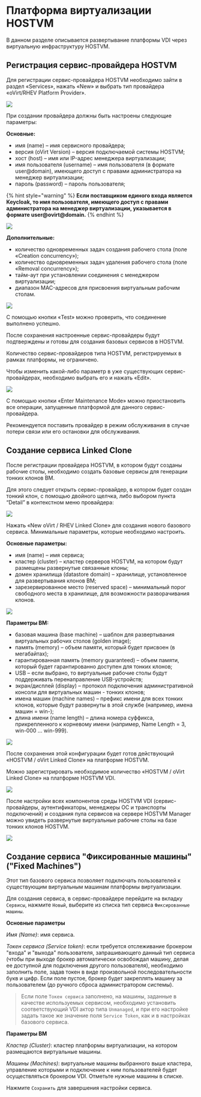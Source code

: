 # Платформа виртуализации HOSTVM

В данном разделе описывается развертывание платформы VDI через виртуальную инфраструктуру HOSTVM.

## Регистрация сервис-провайдера HOSTVM <a href="#provider" id="provider"></a>

Для регистрации сервис-провайдера HOSTVM необходимо зайти в раздел «Services», нажать «New» и выбрать тип провайдера «oVirt/RHEV Platform Provider».

![](../../../.gitbook/assets/vdi_ag5.png)

При создании провайдера должны быть настроены следующие параметры:

**Основные:**

* имя (name) – имя сервисного провайдера;
* версия (oVirt Version) – версия подключаемой системы HOSTVM;
* хост (host) – имя или IP-адрес менеджера виртуализации;
* имя пользователя (username) – имя пользователя (в формате user@domain), имеющего доступ с правами администратора на менеджер виртуализации;
* пароль (password) – пароль пользователя;

{% hint style="warning" %}
**Если поставщиком единого входа является Keycloak, то имя пользователя, имеющего доступ с правами администратора на менеджер виртуализации, указывается в формате user@ovirt@domain.**
{% endhint %}

![](../../../.gitbook/assets/vdi_ag6.png)

**Дополнительные:**

* количество одновременных задач создания рабочего стола (поле «Creation concurrency»);
* количество одновременных задач удаления рабочего стола (поле «Removal concurrency»);
* тайм-аут при установлении соединения с менеджером виртуализации;
* диапазон MAC-адресов для присвоения виртуальным рабочим столам.

![](../../../.gitbook/assets/vdi_ag7.png)

С помощью кнопки «Test» можно проверить, что соединение выполнено успешно.

После сохранения настроенные сервис-провайдеры будут подтверждены и готовы для создания базовых сервисов в HOSTVM.

Количество сервис-провайдеров типа HOSTVM, регистрируемых в рамках платформы, не ограничено.

Чтобы изменить какой-либо параметр в уже существующих сервис-провайдерах, необходимо выбрать его и нажать «Edit».

![](../../../.gitbook/assets/vdi_ag8.png)

С помощью кнопки «Enter Maintenance Mode» можно приостановить все операции, запущенные платформой для данного сервис-провайдера.

Рекомендуется поставить провайдер в режим обслуживания в случае потери связи или его остановки для обслуживания.

## Создание сервиса Linked Clone <a href="#linked-clone" id="linked-clone"></a>

После регистрации провайдера HOSTVM, в котором будут созданы рабочие столы, необходимо создать базовые сервисы для генерации тонких клонов ВМ.

Для этого следует открыть сервис-провайдер, в котором будет создан тонкий клон, с помощью двойного щелчка, либо выбором пункта “Detail” в контекстном меню провайдера:

![](../../../.gitbook/assets/vdi_ag9.png)

Нажать «New оVirt / RHEV Linked Clone» для создания нового базового сервиса. Минимальные параметры, которые необходимо настроить.

**Основные параметры:**

* имя (name) – имя сервиса;
* кластер (cluster) – кластер серверов HOSTVM, на котором будут размещены развернутые связанные клоны;
* домен хранилища (datastore domain) – хранилище, установленное для развертывания клонов ВМ;
* зарезервированное место (reserved space) – минимальный порог свободного места в хранилище, для возможности разворачивания клонов.

![](../../../.gitbook/assets/vdi_ag10.png)

**Параметры ВМ:**

* базовая машина (base machine) – шаблон для развертывания виртуальных рабочих столов (golden image);
* память (memory) – объем памяти, который будет присвоен (в мегабайтах);
* гарантированная память (memory guaranteed) – объем памяти, который будет гарантированно доступен для тонких клонов;
* USB – если выбрано, то виртуальные рабочие столы будут поддерживать перенаправление USB-устройств;
* экран/дисплей (display) – протокол подключения административной консоли для виртуальных машин - тонких клонов;
* имена машин (machine names) – префикс имени для всех тонких клонов, которые будут развернуты в этой службе (например, имена машин = win-);
* длина имени (name length) – длина номера суффикса, прикрепленного к корневому имени (например, Name Length = 3, win-000 ... win-999).

![](../../../.gitbook/assets/vdi_ag11.png)

После сохранения этой конфигурации будет готов действующий «HOSTVM / oVirt Linked Clone» на платформе HOSTVM.

Можно зарегистрировать необходимое количество «HOSTVM / oVirt Linked Clone» на платформе HOSTVM VDI.

![](../../../.gitbook/assets/vdi_ag12.png)

После настройки всех компонентов среды HOSTVM VDI (сервис-провайдеры, аутентификаторы, менеджеры ОС и транспорты подключений) и создания пула сервисов на сервере HOSTVM Manager можно увидеть развернутые виртуальные рабочие столы на базе тонких клонов HOSTVM.

![](../../../.gitbook/assets/vdi_ag13.png)

## Создание сервиса "Фиксированные машины" ("Fixed Machines") <a href="#fixed-machines" id="fixed-machines"></a>

Этот тип базового сервиса позволяет подключать пользователей к существующим виртуальным машинам платформы виртуализации.

Для создания сервиса, в сервис-провайдере перейдите на вкладку `Сервисы`, нажмите `Новый`, выберите из списка тип сервиса `Фиксированные машины`.

**Основные параметры**

_Имя (Name)_: имя сервиса.

_Токен сервиса (Service token)_: если требуется отслеживание брокером "входа" и "выхода" пользователя, запрашивающего данный тип сервиса (чтобы при выходе брокер автоматически освобождал машину, делая ее доступной для подключения другого пользователя), необходимо заполнить поле, задав токен в виде произвольной последовательности букв и цифр. Если поле пустое, брокер будет закреплять машину за пользователем (до ручного сброса администратором системы).

> Если поле `Токен сервиса` заполнено, на машины, заданные в качестве используемых сервисом, необходимо установить соответствующий VDI актор типа `Unmanaged`, и при его настройке задать такое же значение поля `Service Token`, как и в настройках базового сервиса.

**Параметры ВМ**

_Кластер (Cluster)_: кластер платформы виртуализации, на котором размещаются виртуальные машины.

_Машины (Machines)_: виртуальные машины выбранного выше кластера, управление которыми и подключение к ним пользователей будет осуществляться брокером VDI. Отметьте нужные машины в списке.

Нажмите `Сохранить` для завершения настройки сервиса.
